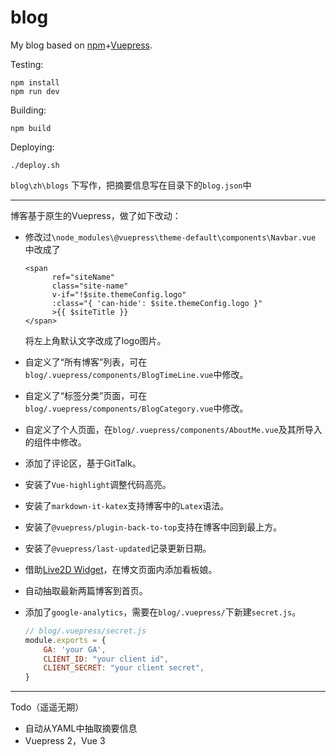 # blog
My blog based on [npm](https://docs.npmjs.com/downloading-and-installing-node-js-and-npm)+[Vuepress](https://vuepress.vuejs.org/guide/#how-it-works).

Testing:

```shell
npm install
npm run dev
```

Building:

```shell
npm build
```

Deploying:

```shell
./deploy.sh
```



`blog\zh\blogs` 下写作，把摘要信息写在目录下的`blog.json`中 

---

博客基于原生的Vuepress，做了如下改动：

- 修改过`\node_modules\@vuepress\theme-default\components\Navbar.vue` 中改成了

    ```vue
    <span
          ref="siteName"
          class="site-name"
          v-if="!$site.themeConfig.logo"
          :class="{ 'can-hide': $site.themeConfig.logo }"
          >{{ $siteTitle }}
    </span>
    ```
    
	将左上角默认文字改成了logo图片。

- 自定义了“所有博客”列表，可在`blog/.vuepress/components/BlogTimeLine.vue`中修改。

- 自定义了“标签分类”页面，可在`blog/.vuepress/components/BlogCategory.vue`中修改。

- 自定义了个人页面，在`blog/.vuepress/components/AboutMe.vue`及其所导入的组件中修改。

- 添加了评论区，基于GitTalk。

- 安装了`Vue-highlight`调整代码高亮。

- 安装了`markdown-it-katex`支持博客中的`Latex`语法。

- 安装了`@vuepress/plugin-back-to-top`支持在博客中回到最上方。

- 安装了`@vuepress/last-updated`记录更新日期。

- 借助[Live2D Widget](https://github.com/stevenjoezhang/live2d-widget)，在博文页面内添加看板娘。

- 自动抽取最新两篇博客到首页。

- 添加了`google-analytics`，需要在`blog/.vuepress/`下新建`secret.js`。

    ```javascript
    // blog/.vuepress/secret.js
    module.exports = {
        GA: 'your GA',
        CLIENT_ID: "your client id",
        CLIENT_SECRET: "your client secret",
    }
    ```

---

Todo（遥遥无期）

- 自动从YAML中抽取摘要信息
- Vuepress 2，Vue 3



